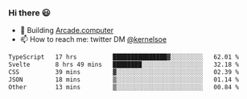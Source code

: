 ### Hi there 😃

- 🔨 Building [Arcade.computer](https://arcade.computer)
- 📫 How to reach me: twitter DM [@kernelsoe](https://twitter.com/kernelsoe)

<!--START_SECTION:waka-->

```txt
TypeScript   17 hrs          ███████████████▓░░░░░░░░░   62.01 %
Svelte       8 hrs 49 mins   ████████░░░░░░░░░░░░░░░░░   32.18 %
CSS          39 mins         ▓░░░░░░░░░░░░░░░░░░░░░░░░   02.39 %
JSON         18 mins         ▒░░░░░░░░░░░░░░░░░░░░░░░░   01.14 %
Other        13 mins         ▒░░░░░░░░░░░░░░░░░░░░░░░░   00.84 %
```

<!--END_SECTION:waka-->
